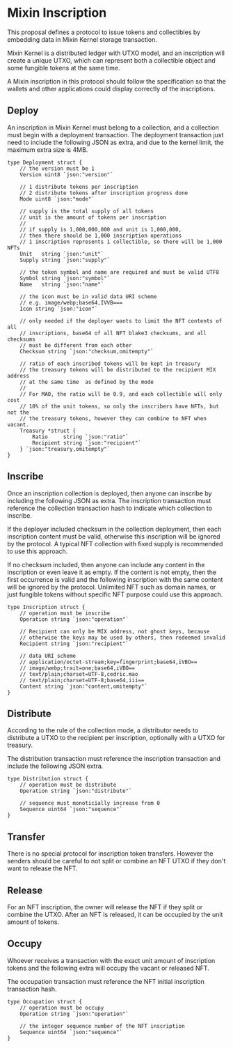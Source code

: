 # Mixin Inscription

This proposal defines a protocol to issue tokens and collectibles by embedding data in Mixin Kernel storage transaction.

Mixin Kernel is a distributed ledger with UTXO model, and an inscription will create a unique UTXO, which can represent both a collectible object and some fungible tokens at the same time.

A Mixin inscription in this protocol should follow the specification so that the wallets and other applications could display correctly of the inscriptions.

## Deploy

An inscription in Mixin Kernel must belong to a collection, and a collection must begin with a deployment transaction. The deployment transaction just need to include the following JSON as extra, and due to the kernel limit, the maximum extra size is 4MB.

```golang
type Deployment struct {
	// the version must be 1
	Version uint8 `json:"version"`

	// 1 distribute tokens per inscription
	// 2 distribute tokens after inscription progress done
	Mode uint8 `json:"mode"`

	// supply is the total supply of all tokens
	// unit is the amount of tokens per inscription
	//
	// if supply is 1,000,000,000 and unit is 1,000,000,
	// then there should be 1,000 inscription operations
	// 1 inscription represents 1 collectible, so there will be 1,000 NFTs
	Unit   string `json:"unit"`
	Supply string `json:"supply"`

	// the token symbol and name are required and must be valid UTF8
	Symbol string `json:"symbol"`
	Name   string `json:"name"`

	// the icon must be in valid data URI scheme
	// e.g. image/webp;base64,IVVB===
	Icon string `json:"icon"`

	// only needed if the deployer wants to limit the NFT contents of all
	// inscriptions, base64 of all NFT blake3 checksums, and all checksums
	// must be different from each other
	Checksum string `json:"checksum,omitempty"`

	// ratio of each inscribed tokens will be kept in treasury
	// the treasury tokens will be distributed to the recipient MIX address
	// at the same time  as defined by the mode
	//
	// For MAO, the ratio will be 0.9, and each collectible will only cost
	// 10% of the unit tokens, so only the inscribers have NFTs, but not the
	// the treasury tokens, however they can combine to NFT when vacant.
	Treasury *struct {
		Ratio     string `json:"ratio"`
		Recipient string `json:"recipient"`
	} `json:"treasury,omitempty"`
}
```

## Inscribe

Once an inscription collection is deployed, then anyone can inscribe by including the following JSON as extra. The inscription transaction must reference the collection transaction hash to indicate which collection to inscribe.

If the deployer included checksum in the collection deployment, then each inscription content must be valid, otherwise this inscription will be ignored by the protocol. A typical NFT collection with fixed supply is recommended to use this approach.

If no checksum included, then anyone can include any content in the inscription or even leave it as empty. If the content is not empty, then the first occurrence is valid and the following inscription with the same content will be ignored by the protocol. Unlimited NFT such as domain names, or just fungible tokens without specific NFT purpose could use this approach.

```golang
type Inscription struct {
	// operation must be inscribe
	Operation string `json:"operation"`

	// Recipient can only be MIX address, not ghost keys, because
	// otherwise the keys may be used by others, then redeemed invalid
	Recipient string `json:"recipient"`

	// data URI scheme
	// application/octet-stream;key=fingerprint;base64,iVBO==
	// image/webp;trait=one;base64,iVBO==
	// text/plain;charset=UTF-8,cedric.mao
	// text/plain;charset=UTF-8;base64,iii==
	Content string `json:"content,omitempty"`
}
```

## Distribute

According to the rule of the collection mode, a distributor needs to distribute a UTXO to the recipient per inscription, optionally with a UTXO for treasury.

The distribution transaction must reference the inscription transaction and include the following JSON extra.

```golang
type Distribution struct {
	// operation must be distribute
	Operation string `json:"distribute"`

	// sequence must monoticially increase from 0
	Sequence uint64 `json:"sequence"`
}
```

## Transfer

There is no special protocol for inscription token transfers. However the senders should be careful to not split or combine an NFT UTXO if they don't want to release the NFT.

## Release

For an NFT inscription, the owner will release the NFT if they split or combine the UTXO. After an NFT is released, it can be occupied by the unit amount of tokens.

## Occupy

Whoever receives a transaction with the exact unit amount of inscription tokens and the following extra will occupy the vacant or released NFT.

The occupation transaction must reference the NFT initial inscription transaction hash.

```golang
type Occupation struct {
	// operation must be occupy
	Operation string `json:"operation"`

	// the integer sequence number of the NFT inscription
	Sequence uint64 `json:"sequence"`
}
```
